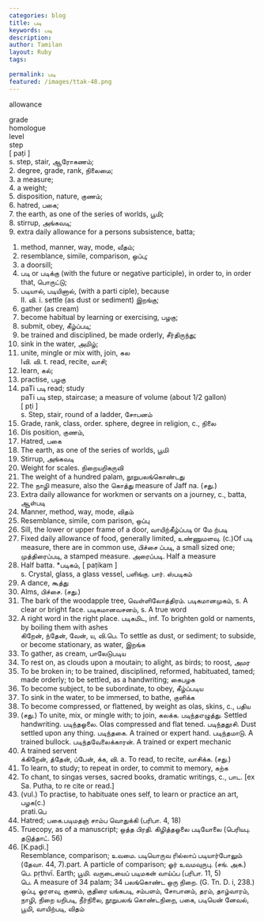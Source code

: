 ```yaml
---
categories: blog
title: படி
keywords: படி
description: 
author: Tamilan
layout: Ruby
tags: 
 
permalink: படி
featured: /images/ttak-48.png
---
```

  
allowance  
  
grade  
homologue  
level  
step  
[ paṭi ]  
s. step, stair, ஆரோகணம்;  
2. degree, grade, rank, நிலைமை;  
3. a measure;  
4. a weight;  
5. disposition, nature, குணம்;  
6. hatred, பகை;  
7. the earth, as one of the series of worlds, பூமி;  
8. stirrup, அங்கவடி;  
9. extra daily allowance for a persons subsistence, batta;  
1. method, manner, way, mode, வீதம்;  
11. resemblance, simile, comparison, ஒப்பு;  
12. a doorsill;  
13. படி or படிக்கு (with the future or negative participle), in order to, in order that, பொருட்டு;  
14. படியால், படியினால், (with a parti ciple), because  
II. வி. i. settle (as dust or sediment) இறங்கு;  
2. gather (as cream)  
3. become habitual by learning or exercising, பழகு;  
4. submit, obey, கீழ்ப்படி;  
5. be trained and disciplined, be made orderly, சீர்திருந்து;  
6. sink in the water, அமிழ்;  
7. unite, mingle or mix with, join, கல  
Iவி. வி. t. read, recite, வாசி;  
2. learn, கல்;  
3. practise, பழகு  
6. paTi படி read; study  
paTi படி step, staircase; a measure of volume (about 1/2 gallon)  
[ pṭi ]  
s. Step, stair, round of a ladder, சோபனம்  
2. Grade, rank, class, order. sphere, degree in religion, c., நிலை  
3. Dis position, குணம்,  
4. Hatred, பகை  
5. The earth, as one of the series of worlds, பூமி  
6. Stirrup, அங்கவடி  
7. Weight for scales. நிறையறிகருவி  
8. The weight of a hundred palam, நூறுபலங்கொண்டது  
9. The நாழி measure, also the கொத்து measure of Jaff na. (சது.)  
1. Extra daily allowance for workmen or servants on a journey, c., batta, ஆள்படி  
11. Manner, method, way, mode, விதம்  
12. Resemblance, simile, com parison, ஒப்பு  
13. Sill, the lower or upper frame of a door, வாயிற்கீழ்ப்படி or மே ற்படி  
14. Fixed daily allowance of food, generally limited, உண்ணுமளவு. (c.)Of படி measure, there are in common use, பிச்சை ப்படி, a small sized one; முத்திரைப்படி, a stamped measure. அரைப்படி. Half a measure  
2. Half batta. *படிகம், [ paṭikam ]  
s. Crystal, glass, a glass vessel, பளிங்கு. பார். ஸ்படிகம்  
2. A dance, கூத்து  
3. Alms, பிச்சை. (சது.)  
4. The bark of the woodapple tree, வெள்ளிலோத்திரம். படிகமானமுகம், s. A clear or bright face. படிகமானவசனம், s. A true word  
2. A right word in the right place. படிகமிட, inf. To brighten gold or naments, by boiling them with ashes  
கிறேன், ந்தேன், வேன், ய, வி.பெ. To settle as dust, or sediment; to subside, or become stationary, as water, இறங்க  
2. To gather, as cream, பாலேடுபடிய  
3. To rest on, as clouds upon a moutain; to alight, as birds; to roost, அமர  
4. To be broken in; to be trained, disciplined, reformed, habituated, tamed; made orderly; to be settled, as a handwriting; கைபழக  
5. To become subject, to be subordinate, to obey, கீழ்ப்படிய  
6. To sink in the water, to be immersed, to bathe, குளிக்க  
7. To become compressed, or flattened, by weight as olas, skins, c., பதிய  
8. (சது.) To unite, mix, or mingle with; to join, கலக்க. படிந்தஎழுத்து. Settled handwriting. படிந்தஓலை. Olas compressed and flat tened. படிந்ததூசி. Dust settled upon any thing. படிந்தகை. A trained or expert hand. படிந்தமாடு. A trained bullock. படிந்தவேலைக்காரன். A trained or expert mechanic  
2. A trained servent  
க்கிறேன், த்தேன், ப்பேன், க்க, வி. a. To read, to recite, வாசிக்க. (சது.)  
2. To learn, to study; to repeat in order, to commit to memory, கற்க  
3. To chant, to singas verses, sacred books, dramatic writings, c., பாட. [ex Sa. Putha, to re cite or read.]  
4. (vul.) To practise, to habituate ones self, to learn or practice an art, பழக(c.)  
prati.பெ  
1. Hatred; பகை.படிமதஞ் சாம்ப வொதுக்கி (பரிபா. 4, 18)  
2. Truecopy, as of a manuscript; ஒத்த பிரதி. கிழித்தஓலை படியோலை (பெரியபு. தடுத்தாட். 56)  
3. [K.paḍi.]  
Resemblance, comparison; உவமை. படியொருவ ரில்லாப் படியார்போலும் (தேவா. 44, 7).part. A particle of comparison; ஓர் உவமவுருபு. (சங். அக.)  
பெ. pṛthvī. Earth; பூமி. வருடையைப் படிமகன் வாய்ப்ப (பரிபா. 11, 5)  
பெ. A measure of 34 palam; 34 பலங்கொண்ட ஒரு நிறை. (G. Tn. D. i, 238.)  
ஒப்பு, ஓரளவு, குணம், குதிரை யங்கபடி, சம்பளம், சோபானம், தரம், தாழ்வாரம், நாழி, நிறை யறிபடி, நீர்நிலை, நூறுபலங் கொண்டநிறை, பகை, படியென் னேவல், பூமி, வாயிற்படி, விதம்